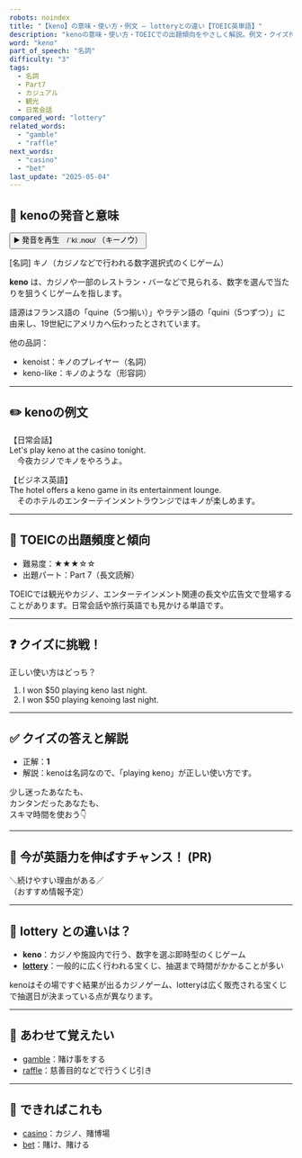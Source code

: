 ```yaml
---
robots: noindex
title: "【keno】の意味・使い方・例文 ― lotteryとの違い【TOEIC英単語】"
description: "kenoの意味・使い方・TOEICでの出題傾向をやさしく解説。例文・クイズ付きでlotteryとの違いもわかりやすく学べます。"
word: "keno"
part_of_speech: "名詞"
difficulty: "3"
tags:
  - 名詞
  - Part7
  - カジュアル
  - 観光
  - 日常会話
compared_word: "lottery"
related_words:
  - "gamble"
  - "raffle"
next_words:
  - "casino"
  - "bet"
last_update: "2025-05-04"
---
```


## 🔰 kenoの発音と意味

<button class="play-audio" onclick="playTTS('keno')">
  <span class="play-audio-main">
    ▶️ 発音を再生　/ˈkiː.noʊ/
  </span>
  <span class="play-audio-sub">
    （キーノウ）
  </span>
</button>

[名詞] キノ（カジノなどで行われる数字選択式のくじゲーム）

**keno** は、カジノや一部のレストラン・バーなどで見られる、数字を選んで当たりを狙うくじゲームを指します。

語源はフランス語の「quine（5つ揃い）」やラテン語の「quini（5つずつ）」に由来し、19世紀にアメリカへ伝わったとされています。

他の品詞：  
- kenoist：キノのプレイヤー（名詞）
- keno-like：キノのような（形容詞）

---

## ✏️ kenoの例文

【日常会話】  
Let's play keno at the casino tonight.  
　今夜カジノでキノをやろうよ。

【ビジネス英語】  
The hotel offers a keno game in its entertainment lounge.  
　そのホテルのエンターテインメントラウンジではキノが楽しめます。

---

## 🎯 TOEICの出題頻度と傾向

- 難易度：★★★☆☆
- 出題パート：Part 7（長文読解）

TOEICでは観光やカジノ、エンターテインメント関連の長文や広告文で登場することがあります。日常会話や旅行英語でも見かける単語です。

---

## ❓ クイズに挑戦！

正しい使い方はどっち？

1. I won $50 playing keno last night.  
2. I won $50 playing kenoing last night.

---

## ✅ クイズの答えと解説

- 正解：**1**
- 解説：kenoは名詞なので、「playing keno」が正しい使い方です。

少し迷ったあなたも、  
カンタンだったあなたも、  
スキマ時間を使おう👇️

---

## 🚀 今が英語力を伸ばすチャンス！ (PR)

<div class="info-center">
＼続けやすい理由がある／<br>  
（おすすめ情報予定）
</div>

---

## 🤔  lottery との違いは？

- **keno**：カジノや施設内で行う、数字を選ぶ即時型のくじゲーム
- **[lottery](/lottery)**：一般的に広く行われる宝くじ、抽選まで時間がかかることが多い

kenoはその場ですぐ結果が出るカジノゲーム、lotteryは広く販売される宝くじで抽選日が決まっている点が異なります。

---

## 🧩 あわせて覚えたい

- [gamble](/gamble)：賭け事をする
- [raffle](/raffle)：慈善目的などで行うくじ引き

---

## 📖 できればこれも

- [casino](/casino)：カジノ、賭博場
- [bet](/bet)：賭け、賭ける

<!-- cvid: aid17_bid49 -->
